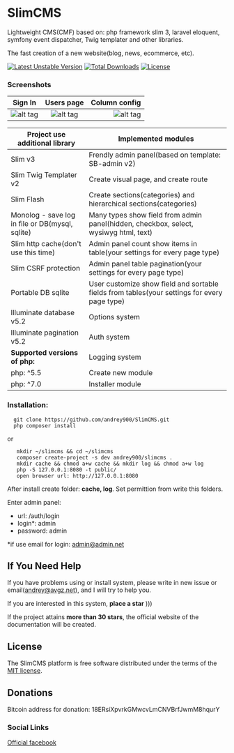 # SlimCMS
Lightweight CMS(CMF) based on: php framework slim 3, laravel eloquent, symfony event dispatcher, Twig templater and other libraries.

The fast creation of a new website(blog, news, ecommerce, etc).

[![Latest Unstable Version](https://poser.pugx.org/andrey900/slimcms/v/unstable)](https://packagist.org/packages/andrey900/slimcms)
[![Total Downloads](https://poser.pugx.org/andrey900/slimcms/downloads)](https://packagist.org/packages/andrey900/slimcms)
[![License](https://poser.pugx.org/andrey900/slimcms/license)](https://packagist.org/packages/andrey900/slimcms)

### Screenshots
| Sign In       | Users page    | Column config  |
| ------------- |:-------------:| --------------:|
| ![alt tag](http://ipic.su/img/img7/fs/ScreenShot2016-03-26at13.1458989450.png) | ![alt tag](http://ipic.su/img/img7/fs/ScreenShot2016-03-26at13.1458989486.png) | ![alt tag](http://ipic.su/img/img7/fs/ScreenShot2016-03-26at13.1458989510.png) |

| Project use additional library | Implemented modules |
|---|---|
| Slim v3 | Frendly admin panel(based on template: SB-admin v2) |
| Slim Twig Templater v2 | Create visual page, and create route |
| Slim Flash | Create sections(categories) and hierarchical sections(categories) |
| Monolog - save log in file or DB(mysql, sqlite) | Many types show field from admin panel(hidden, checkbox, select, wysiwyg html, text) |
| Slim http cache(don't use this time) | Admin panel count show items in table(your settings for every page type) |
| Slim CSRF protection | Admin panel table pagination(your settings for every page type) |
| Portable DB sqlite | User customize show field and sortable fields from tables(your settings for every page type) |
| Illuminate database v5.2 | Options system |
| Illuminate pagination v5.2 | Auth system |
| **Supported versions of php:** | Logging system |
| php: ^5.5 | Create new module |
| php: ^7.0 | Installer module |

### Installation:

      git clone https://github.com/andrey900/SlimCMS.git
      php composer install
or

       mkdir ~/slimcms && cd ~/slimcms
       composer create-project -s dev andrey900/slimcms .
       mkdir cache && chmod a+w cache && mkdir log && chmod a+w log
       php -S 127.0.0.1:8080 -t public/
       open browser url: http://127.0.0.1:8080
 
 After install create folder: **cache, log**. Set permittion from write this folders.

Enter admin panel:
 - url: /auth/login
 - login*: admin
 - password: admin

*if use email for login: admin@admin.net

## If You Need Help
If you have problems using or install system, please write in new issue or email(andrey@avgz.net), and I will try to help you.

If you are interested in this system, **place a star** )))

If the project attains **more than 30 stars**, the official website of the documentation will be created.


## License
The SlimCMS platform is free software distributed under the terms of the [MIT license](http://opensource.org/licenses/MIT).

## Donations
Bitcoin address for donation: 18ERsiXpvrkGMwcvLmCNVBrfJwmM8hqurY

### Social Links
[Official facebook](https://www.facebook.com/groups/997922036987106/)
